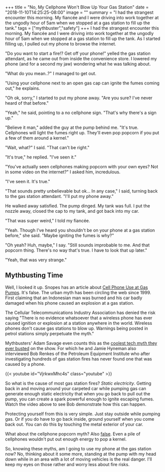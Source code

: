 +++
title = "No, My Cellphone Won't Blow Up Your Gas Station"
date = "2018-11-10T14:25:25-08:00"
image = ""
summary = "I had the strangest encounter this morning. My fiancée and I were driving into work together at the ungodly hour of 5am when we stopped at a gas station to fill up the tank."
tags = ["mythbuster","safety"]
+++
I had the strangest encounter this morning. My fiancée and I were driving into work together at the ungodly hour of 5am when we stopped at a gas station to fill up the tank. As I started filling up, I pulled out my phone to browse the internet.

"Do you want to start a fire!? Get off your phone!" yelled the gas station attendant, as he came out from inside the convenience store. I lowered my phone (and for a second my jaw) wondering what he was talking about.

"What do you mean..?" I managed to get out.

"Using your cellphone next to an open gas cap can ignite the fumes coming out," he explains.

"Oh ok, sorry," I started to put my phone away. "Are you sure? I've never heard of that before."

"Yeah," he said, pointing to a no cellphone sign. "That's why there's a sign up."

"Believe it man," added the guy at the pump behind me. "It's true. Cellphones will light the fumes right up. They'll even pop popcorn if you put a few of them around a kernel."

"Wait, what?" I said. "That can't be right."

"It's true," he replied. "I've seen it."

"You've actually seen cellphones making popcorn with your own eyes? Not in some video on the internet?" I asked him, incredulous.

"I've seen it. It's true."

"That sounds pretty unbelievable but ok… In any case," I said, turning back to the gas station attendant. "I'll put my phone away."

He walked away satisfied. The pump dinged. My tank was full. I put the nozzle away, closed the cap to my tank, and got back into my car.

"That was super weird," I told my fiancée.

"Yeah. Though I've heard you shouldn't be on your phone at a gas station before," she said. "Maybe igniting the fumes is why?"

"Oh yeah? Huh, maybe," I say. "Still sounds improbable to me. And that popcorn thing. There's no way that's true. I have to look that up later."

"Yeah, that was very strange."

## Mythbusting Time

Well, I looked it up. Snopes has an article about [Cell Phone Use at Gas Pumps](https://www.snopes.com/fact-check/fuelish-pleasures/). It's false. The urban myth has been circling the web since 1999. First claiming that an Indonesian man was burned and his car badly damaged when his phone caused an explosion at a gas station.

The Cellular Telecommunications Industry Association has denied the risk saying "There is no evidence whatsoever that a wireless phone has ever caused ignition or explosion at a station anywhere in the world. Wireless phones don't cause gas stations to blow up. Warnings being posted in petrol stations simply perpetuate the myth."

Mythbusters' Adam Savage even counts this as the [coolest tech myth they ever busted](https://www.businessinsider.com/mythbusters-coolest-tech-myth-2014-10) on the show. For which he and Jamie Hyneman also interviewed Bob Renkes of the Petroleum Equipment Institute who after investigating hundreds of gas station fires has never found one that was caused by a phone.

{{< youtube id="VjrkwxMhc4s" class="youtube" >}}

So what is the cause of most gas station fires? *Static electricity*. Getting back in and moving around your carpeted car while pumping gas can generate enough static electricity that when you go back to pull out the pump, you can create a spark powerful enough to ignite escaping fumes. Watch the video above to see Bob demonstrate how this can happen.

Protecting yourself from this is very simple. Just stay outside while pumping gas. Or if you do have to go back inside, ground yourself when you come back out. You can do this by touching the metal exterior of your car.

What about the cellphone popcorn myth? Also [false](https://www.snopes.com/fact-check/oeuf-the-wall/). Even a pile of cellphones wouldn't put out enough energy to pop a kernel.

So, knowing these myths, am I going to use my phone at the gas station now? No, thinking about it some more, standing at the pump with my head down while in an area with a lot of moving vehicles is the real danger. I'll keep my eyes on those rather and worry less about fire risks.